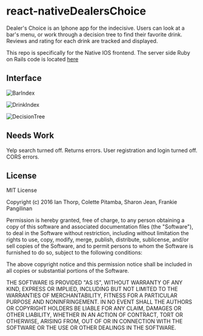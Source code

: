 # react-nativeDealersChoice

Dealer's Choice is an Iphone app for the indecisive. Users can look at a bar's menu, or work through a decision tree to find their favorite drink.
Reviews and rating for each drink are tracked and displayed.

This repo is specifically for the Native IOS frontend. The server side Ruby on Rails code is located [here](https://github.com/IanThorp/DealersChoice)


## Interface

![BarIndex](http://imgur.com/GAoSsid "Bar Index")

![DrinkIndex](http://imgur.com/O0hHgNb "Drink Index")

![DecisionTree](http://imgur.com/6GBISoc "Decision Tree")


## Needs Work
Yelp search turned off. Returns errors.
User registration and login turned off. CORS errors.

## License
MIT License

Copyright (c) 2016 Ian Thorp, Colette Pitamba, Sharon Jean, Frankie Pangilinan

Permission is hereby granted, free of charge, to any person obtaining a copy
of this software and associated documentation files (the "Software"), to deal
in the Software without restriction, including without limitation the rights
to use, copy, modify, merge, publish, distribute, sublicense, and/or sell
copies of the Software, and to permit persons to whom the Software is
furnished to do so, subject to the following conditions:

The above copyright notice and this permission notice shall be included in all
copies or substantial portions of the Software.

THE SOFTWARE IS PROVIDED "AS IS", WITHOUT WARRANTY OF ANY KIND, EXPRESS OR
IMPLIED, INCLUDING BUT NOT LIMITED TO THE WARRANTIES OF MERCHANTABILITY,
FITNESS FOR A PARTICULAR PURPOSE AND NONINFRINGEMENT. IN NO EVENT SHALL THE
AUTHORS OR COPYRIGHT HOLDERS BE LIABLE FOR ANY CLAIM, DAMAGES OR OTHER
LIABILITY, WHETHER IN AN ACTION OF CONTRACT, TORT OR OTHERWISE, ARISING FROM,
OUT OF OR IN CONNECTION WITH THE SOFTWARE OR THE USE OR OTHER DEALINGS IN THE
SOFTWARE.
